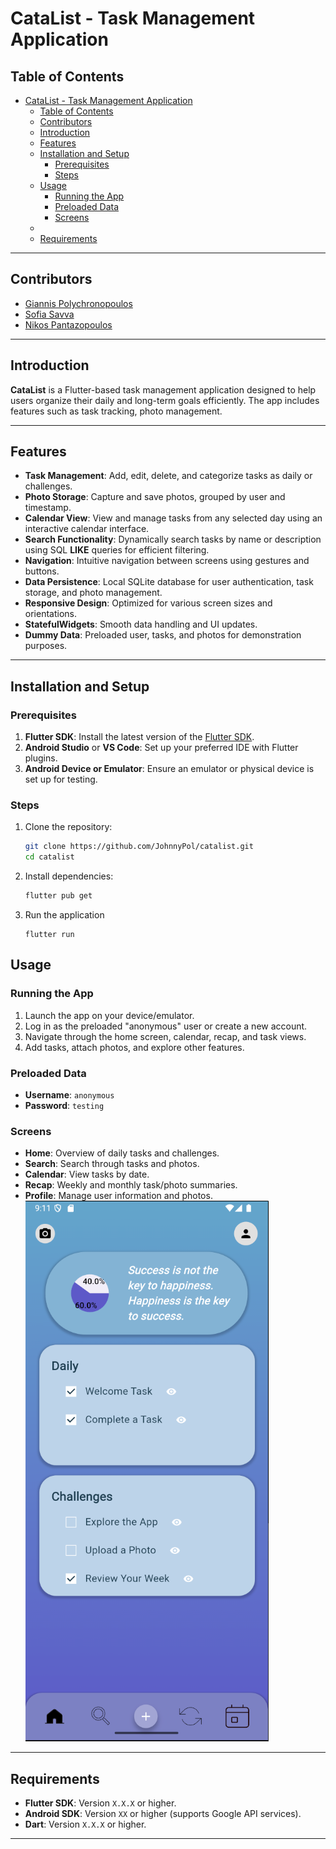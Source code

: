 # CataList - Task Management Application

## Table of Contents
- [CataList - Task Management Application](#catalist---task-management-application)
  - [Table of Contents](#table-of-contents)
  - [Contributors](#contributors)
  - [Introduction](#introduction)
  - [Features](#features)
  - [Installation and Setup](#installation-and-setup)
    - [Prerequisites](#prerequisites)
    - [Steps](#steps)
  - [Usage](#usage)
    - [Running the App](#running-the-app)
    - [Preloaded Data](#preloaded-data)
    - [Screens](#screens)
  - [](#)
  - [Requirements](#requirements)
---

## Contributors

- [Giannis Polychronopoulos](https://github.com/JohnnyPol)
- [Sofia Savva](https://github.com/el21189)
- [Nikos Pantazopoulos](https://github.com/Nickp03)


---
## Introduction
**CataList** is a Flutter-based task management application designed to help users organize their daily and long-term goals efficiently. The app includes features such as task tracking, photo management.

---

## Features
- **Task Management**: Add, edit, delete, and categorize tasks as daily or challenges.
- **Photo Storage**: Capture and save photos, grouped by user and timestamp.
- **Calendar View**: View and manage tasks from any selected day using an interactive calendar interface.
- **Search Functionality**: Dynamically search tasks by name or description using SQL **LIKE** queries for efficient filtering.
- **Navigation**: Intuitive navigation between screens using gestures and buttons.
- **Data Persistence**: Local SQLite database for user authentication, task storage, and photo management.
- **Responsive Design**: Optimized for various screen sizes and orientations.
- **StatefulWidgets**: Smooth data handling and UI updates.
- **Dummy Data**: Preloaded user, tasks, and photos for demonstration purposes.

---

## Installation and Setup

### Prerequisites
1. **Flutter SDK**: Install the latest version of the [Flutter SDK](https://flutter.dev/docs/get-started/install).
2. **Android Studio** or **VS Code**: Set up your preferred IDE with Flutter plugins.
3. **Android Device or Emulator**: Ensure an emulator or physical device is set up for testing.

### Steps
1. Clone the repository:
   ```bash
   git clone https://github.com/JohnnyPol/catalist.git
   cd catalist
   ```
2. Install dependencies:
   ```bash
   flutter pub get
   ```
3. Run the application
   ```
   flutter run
   ```

## Usage

### Running the App
1. Launch the app on your device/emulator.
2. Log in as the preloaded "anonymous" user or create a new account.
3. Navigate through the home screen, calendar, recap, and task views.
4. Add tasks, attach photos, and explore other features.

### Preloaded Data
- **Username**: `anonymous`
- **Password**: `testing`

### Screens
- **Home**: Overview of daily tasks and challenges.
- **Search**: Search through tasks and photos.
- **Calendar**: View tasks by date.
- **Recap**: Weekly and monthly task/photo summaries.
- **Profile**: Manage user information and photos.
![Home Page](/assets/screenshots/home_page.png)
---

## Requirements
- **Flutter SDK**: Version `X.X.X` or higher.
- **Android SDK**: Version `XX` or higher (supports Google API services).
- **Dart**: Version `X.X.X` or higher.
  

---
